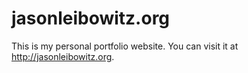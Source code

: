 jasonleibowitz.org
=========

This is my personal portfolio website. You can visit it at http://jasonleibowitz.org.

